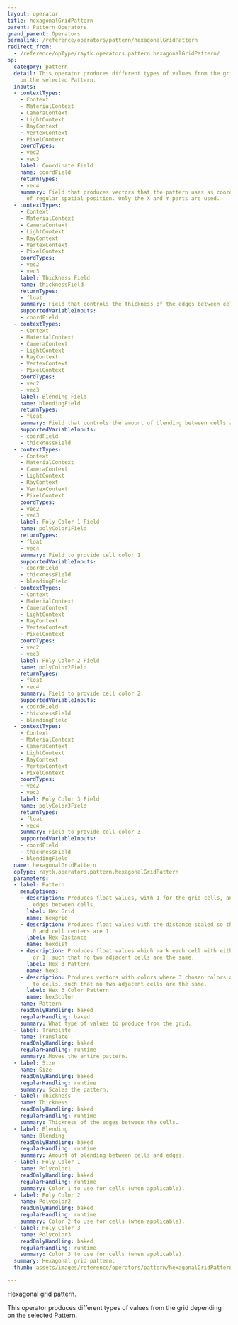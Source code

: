 ```yaml
---
layout: operator
title: hexagonalGridPattern
parent: Pattern Operators
grand_parent: Operators
permalink: /reference/operators/pattern/hexagonalGridPattern
redirect_from:
  - /reference/opType/raytk.operators.pattern.hexagonalGridPattern/
op:
  category: pattern
  detail: This operator produces different types of values from the grid depending
    on the selected Pattern.
  inputs:
  - contextTypes:
    - Context
    - MaterialContext
    - CameraContext
    - LightContext
    - RayContext
    - VertexContext
    - PixelContext
    coordTypes:
    - vec2
    - vec3
    label: Coordinate Field
    name: coordField
    returnTypes:
    - vec4
    summary: Field that produces vectors that the pattern uses as coordinates instead
      of regular spatial position. Only the X and Y parts are used.
  - contextTypes:
    - Context
    - MaterialContext
    - CameraContext
    - LightContext
    - RayContext
    - VertexContext
    - PixelContext
    coordTypes:
    - vec2
    - vec3
    label: Thickness Field
    name: thicknessField
    returnTypes:
    - float
    summary: Field that controls the thickness of the edges between cells.
    supportedVariableInputs:
    - coordField
  - contextTypes:
    - Context
    - MaterialContext
    - CameraContext
    - LightContext
    - RayContext
    - VertexContext
    - PixelContext
    coordTypes:
    - vec2
    - vec3
    label: Blending Field
    name: blendingField
    returnTypes:
    - float
    summary: Field that controls the amount of blending between cells and edges.
    supportedVariableInputs:
    - coordField
    - thicknessField
  - contextTypes:
    - Context
    - MaterialContext
    - CameraContext
    - LightContext
    - RayContext
    - VertexContext
    - PixelContext
    coordTypes:
    - vec2
    - vec3
    label: Poly Color 1 Field
    name: polyColor1Field
    returnTypes:
    - float
    - vec4
    summary: Field to provide cell color 1.
    supportedVariableInputs:
    - coordField
    - thicknessField
    - blendingField
  - contextTypes:
    - Context
    - MaterialContext
    - CameraContext
    - LightContext
    - RayContext
    - VertexContext
    - PixelContext
    coordTypes:
    - vec2
    - vec3
    label: Poly Color 2 Field
    name: polyColor2Field
    returnTypes:
    - float
    - vec4
    summary: Field to provide cell color 2.
    supportedVariableInputs:
    - coordField
    - thicknessField
    - blendingField
  - contextTypes:
    - Context
    - MaterialContext
    - CameraContext
    - LightContext
    - RayContext
    - VertexContext
    - PixelContext
    coordTypes:
    - vec2
    - vec3
    label: Poly Color 3 Field
    name: polyColor3Field
    returnTypes:
    - float
    - vec4
    summary: Field to provide cell color 3.
    supportedVariableInputs:
    - coordField
    - thicknessField
    - blendingField
  name: hexagonalGridPattern
  opType: raytk.operators.pattern.hexagonalGridPattern
  parameters:
  - label: Pattern
    menuOptions:
    - description: Produces float values, with 1 for the grid cells, and 0 for the
        edges between cells.
      label: Hex Grid
      name: hexgrid
    - description: Produces float values with the distance scaled so that edges are
        0 and cell centers are 1.
      label: Hex Distance
      name: hexdist
    - description: Produces float values which mark each cell with either 0, 0.5,
        or 1, such that no two adjacent cells are the same.
      label: Hex 3 Pattern
      name: hex3
    - description: Produces vectors with colors where 3 chosen colors are applied
        to cells, such that no two adjacent cells are the same.
      label: Hex 3 Color Pattern
      name: hex3color
    name: Pattern
    readOnlyHandling: baked
    regularHandling: baked
    summary: What type of values to produce from the grid.
  - label: Translate
    name: Translate
    readOnlyHandling: baked
    regularHandling: runtime
    summary: Moves the entire pattern.
  - label: Size
    name: Size
    readOnlyHandling: baked
    regularHandling: runtime
    summary: Scales the pattern.
  - label: Thickness
    name: Thickness
    readOnlyHandling: baked
    regularHandling: runtime
    summary: Thickness of the edges between the cells.
  - label: Blending
    name: Blending
    readOnlyHandling: baked
    regularHandling: runtime
    summary: Amount of blending between cells and edges.
  - label: Poly Color 1
    name: Polycolor1
    readOnlyHandling: baked
    regularHandling: runtime
    summary: Color 1 to use for cells (when applicable).
  - label: Poly Color 2
    name: Polycolor2
    readOnlyHandling: baked
    regularHandling: runtime
    summary: Color 2 to use for cells (when applicable).
  - label: Poly Color 3
    name: Polycolor3
    readOnlyHandling: baked
    regularHandling: runtime
    summary: Color 3 to use for cells (when applicable).
  summary: Hexagonal grid pattern.
  thumb: assets/images/reference/operators/pattern/hexagonalGridPattern_thumb.png

---
```



Hexagonal grid pattern.

This operator produces different types of values from the grid depending on the selected Pattern.